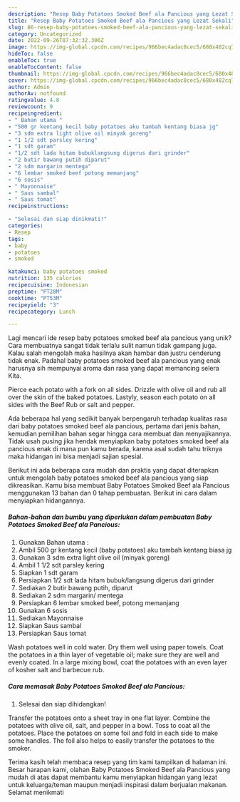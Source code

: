 ```yaml
---
description: "Resep Baby Potatoes Smoked Beef ala Pancious yang Lezat Sekali"
title: "Resep Baby Potatoes Smoked Beef ala Pancious yang Lezat Sekali"
slug: 86-resep-baby-potatoes-smoked-beef-ala-pancious-yang-lezat-sekali
category: Uncategorized
date: 2022-09-26T07:32:32.306Z
image: https://img-global.cpcdn.com/recipes/966bec4adac8cec5/680x482cq70/baby-potatoes-smoked-beef-ala-pancious-foto-resep-utama.jpg
hideToc: false
enableToc: true
enableTocContent: false
thumbnail: https://img-global.cpcdn.com/recipes/966bec4adac8cec5/680x482cq70/baby-potatoes-smoked-beef-ala-pancious-foto-resep-utama.jpg
cover: https://img-global.cpcdn.com/recipes/966bec4adac8cec5/680x482cq70/baby-potatoes-smoked-beef-ala-pancious-foto-resep-utama.jpg
author: Admin
authorAv: notfound
ratingvalue: 4.8
reviewcount: 9
recipeingredient:
- " Bahan utama "
- "500 gr kentang kecil baby potatoes aku tambah kentang biasa jg"
- "3 sdm extra light olive oil minyak goreng"
- "1 1/2 sdt parsley kering"
- "1 sdt garam"
- "1/2 sdt lada hitam bubuklangsung digerus dari grinder"
- "2 butir bawang putih diparut"
- "2 sdm margarin mentega"
- "6 lembar smoked beef potong memanjang"
- "6 sosis"
- " Mayonnaise"
- " Saus sambal"
- " Saus tomat"
recipeinstructions:

- "Selesai dan siap dinikmati!"
categories:
- Resep
tags:
- baby
- potatoes
- smoked

katakunci: baby potatoes smoked 
nutrition: 135 calories
recipecuisine: Indonesian
preptime: "PT28M"
cooktime: "PT53M"
recipeyield: "3"
recipecategory: Lunch

---
```





Lagi mencari ide resep baby potatoes smoked beef ala pancious yang unik? Cara membuatnya sangat tidak terlalu sulit namun tidak gampang juga. Kalau salah mengolah maka hasilnya akan hambar dan justru cenderung tidak enak. Padahal baby potatoes smoked beef ala pancious yang enak harusnya sih mempunyai aroma dan rasa yang dapat memancing selera Kita.





Pierce each potato with a fork on all sides. Drizzle with olive oil and rub all over the skin of the baked potatoes. Lastyly, season each potato on all sides with the Beef Rub or salt and pepper.

Ada beberapa hal yang sedikit banyak berpengaruh terhadap kualitas rasa dari baby potatoes smoked beef ala pancious, pertama dari jenis bahan, kemudian pemilihan bahan segar hingga cara membuat dan menyajikannya. Tidak usah pusing jika hendak menyiapkan baby potatoes smoked beef ala pancious enak di mana pun kamu berada, karena asal sudah tahu triknya maka hidangan ini bisa menjadi sajian spesial.






Berikut ini ada beberapa cara mudah dan praktis yang dapat diterapkan untuk mengolah baby potatoes smoked beef ala pancious yang siap dikreasikan. Kamu bisa membuat Baby Potatoes Smoked Beef ala Pancious menggunakan 13 bahan dan 0 tahap pembuatan. Berikut ini cara dalam menyiapkan hidangannya.

<!--inarticleads1-->

##### Bahan-bahan dan bumbu yang diperlukan dalam pembuatan Baby Potatoes Smoked Beef ala Pancious:

1. Gunakan  Bahan utama :
1. Ambil 500 gr kentang kecil (baby potatoes) aku tambah kentang biasa jg
1. Gunakan 3 sdm extra light olive oil (minyak goreng)
1. Ambil 1 1/2 sdt parsley kering
1. Siapkan 1 sdt garam
1. Persiapkan 1/2 sdt lada hitam bubuk/langsung digerus dari grinder
1. Sediakan 2 butir bawang putih, diparut
1. Sediakan 2 sdm margarin/ mentega
1. Persiapkan 6 lembar smoked beef, potong memanjang
1. Gunakan 6 sosis
1. Sediakan  Mayonnaise
1. Siapkan  Saus sambal
1. Persiapkan  Saus tomat


Wash potatoes well in cold water. Dry them well using paper towels. Coat the potatoes in a thin layer of vegetable oil; make sure they are well and evenly coated. In a large mixing bowl, coat the potatoes with an even layer of kosher salt and barbecue rub. 

<!--inarticleads2-->

##### Cara memasak Baby Potatoes Smoked Beef ala Pancious:


1. Selesai dan siap dihidangkan!

Transfer the potatoes onto a sheet tray in one flat layer. Combine the potatoes with olive oil, salt, and pepper in a bowl. Toss to coat all the potatoes. Place the potatoes on some foil and fold in each side to make some handles. The foil also helps to easily transfer the potatoes to the smoker. 

Terima kasih telah membaca resep yang tim kami tampilkan di halaman ini. Besar harapan kami, olahan Baby Potatoes Smoked Beef ala Pancious yang mudah di atas dapat membantu kamu menyiapkan hidangan yang lezat untuk keluarga/teman maupun menjadi inspirasi dalam berjualan makanan. Selamat menikmati

